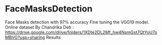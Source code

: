 # FaceMasksDetection
Face Masks detection with 97% accuracy
Fine tuning the VGG19 model.
Online dataset By Chandrika Deb : https://drive.google.com/drive/folders/1XDte2DL2Mf_hw4NsmGst7QtYoU7sMBVG?usp=sharing
Results 
